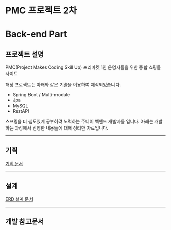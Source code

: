 # PMC 프로젝트 2차
# Back-end Part

## 프로젝트 설명

PMC(Project Makes Coding Skill Up) 
프리마켓 1인 운영자들을 위한 종합 쇼핑몰 사이트

해당 프로젝트는 아래와 같은 기술을 이용하여 제작되었습니다.
  - Spring Boot / Multi-module
  - Jpa
  - MySQL
  - RestAPI

스프링을 더 심도있게 공부하려 노력하는 주니어 백엔드 개발자들 입니다.
아래는 개발하는 과정에서 진행한 내용들에 대해 정리한 자료입니다.

---

## 기획

[기획 문서]()

---

## 설계

[ERD 설계 문서](https://okdolmin.tistory.com/46)

---

## 개발 참고문서


